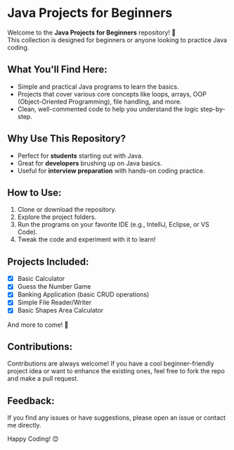 # Java Projects for Beginners

Welcome to the **Java Projects for Beginners** repository! 🎉  
This collection is designed for beginners or anyone looking to practice Java coding.  

## What You'll Find Here:
- Simple and practical Java programs to learn the basics.
- Projects that cover various core concepts like loops, arrays, OOP (Object-Oriented Programming), file handling, and more.
- Clean, well-commented code to help you understand the logic step-by-step.

## Why Use This Repository?
- Perfect for **students** starting out with Java.
- Great for **developers** brushing up on Java basics.
- Useful for **interview preparation** with hands-on coding practice.

## How to Use:
1. Clone or download the repository.
2. Explore the project folders.
3. Run the programs on your favorite IDE (e.g., IntelliJ, Eclipse, or VS Code).
4. Tweak the code and experiment with it to learn!

## Projects Included:
- [x] Basic Calculator  
- [x] Guess the Number Game  
- [x] Banking Application (basic CRUD operations)  
- [x] Simple File Reader/Writer  
- [x] Basic Shapes Area Calculator  

And more to come! 🚀

## Contributions:
Contributions are always welcome! If you have a cool beginner-friendly project idea or want to enhance the existing ones, feel free to fork the repo and make a pull request.

## Feedback:
If you find any issues or have suggestions, please open an issue or contact me directly.

Happy Coding! 😊
